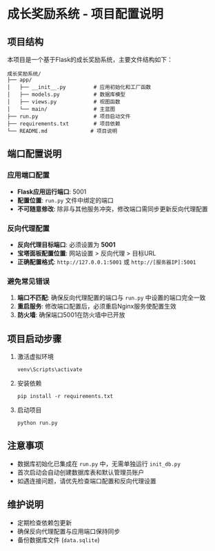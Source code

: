 # 成长奖励系统 - 项目配置说明

## 项目结构

本项目是一个基于Flask的成长奖励系统，主要文件结构如下：

```
成长奖励系统/
├── app/
│   ├── __init__.py         # 应用初始化和工厂函数
│   ├── models.py           # 数据库模型
│   ├── views.py            # 视图函数
│   └── main/               # 主蓝图
├── run.py                  # 项目启动文件
├── requirements.txt        # 项目依赖
└── README.md              # 项目说明
```

## 端口配置说明

### 应用端口配置

- **Flask应用运行端口**: 5001
- **配置位置**: `run.py` 文件中绑定的端口
- **不可随意修改**: 除非与其他服务冲突，修改端口需同步更新反向代理配置

### 反向代理配置

- **反向代理目标端口**: 必须设置为 **5001**
- **宝塔面板配置位置**: 网站设置 > 反向代理 > 目标URL
- **正确配置格式**: `http://127.0.0.1:5001` 或 `http://[服务器IP]:5001`

### 避免常见错误

1. **端口不匹配**: 确保反向代理配置的端口与 `run.py` 中设置的端口完全一致
2. **重启服务**: 修改端口配置后，必须重启Nginx服务使配置生效
3. **防火墙**: 确保端口5001在防火墙中已开放

## 项目启动步骤

1. 激活虚拟环境
   ```
   venv\Scripts\activate
   ```

2. 安装依赖
   ```
   pip install -r requirements.txt
   ```

3. 启动项目
   ```
   python run.py
   ```

## 注意事项

- 数据库初始化已集成在 `run.py` 中，无需单独运行 `init_db.py`
- 首次启动会自动创建数据库表和默认管理员账户
- 如遇连接问题，请优先检查端口配置和反向代理设置

## 维护说明

- 定期检查依赖包更新
- 确保反向代理配置与应用端口保持同步
- 备份数据库文件 (`data.sqlite`)